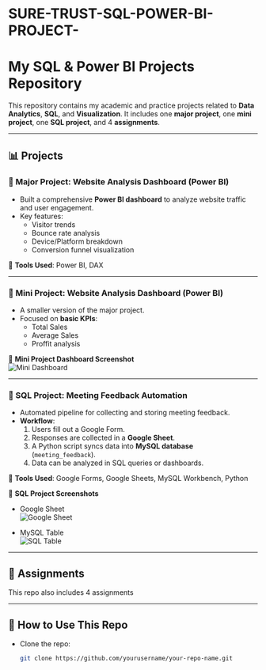 # SURE-TRUST-SQL-POWER-BI-PROJECT-
# My SQL & Power BI Projects Repository

This repository contains my academic and practice projects related to **Data Analytics**, **SQL**, and **Visualization**. It includes one **major project**, one **mini project**, one **SQL project**, and 4 **assignments**.

---

## 📊 Projects

### 🔹 Major Project: Website Analysis Dashboard (Power BI)
- Built a comprehensive **Power BI dashboard** to analyze website traffic and user engagement.  
- Key features:
  - Visitor trends
  - Bounce rate analysis
  - Device/Platform breakdown
  - Conversion funnel visualization

📌 **Tools Used**: Power BI,  DAX

---

### 🔹 Mini Project: Website Analysis Dashboard (Power BI)
- A smaller version of the major project.  
- Focused on **basic KPIs**:
  - Total Sales
  - Average Sales
  - Proffit analysis 

📸 **Mini Project Dashboard Screenshot**  
![Mini Dashboard]([images/mini_dashboard.png](https://github.com/Anjalias2004/SURE-TRUST-SQL-POWER-BI-PROJECT-/blob/main/Miniproject.png))

---

### 🔹 SQL Project: Meeting Feedback Automation
- Automated pipeline for collecting and storing meeting feedback.  
- **Workflow**:
  1. Users fill out a Google Form.  
  2. Responses are collected in a **Google Sheet**.  
  3. A Python script syncs data into **MySQL database** (`meeting_feedback`).  
  4. Data can be analyzed in SQL queries or dashboards.  

📌 **Tools Used**: Google Forms, Google Sheets, MySQL Workbench, Python  

📸 **SQL Project Screenshots**  
- Google Sheet  
![Google Sheet]([images/google_sheet.png](https://github.com/Anjalias2004/SURE-TRUST-SQL-POWER-BI-PROJECT-/blob/main/googlesheet_image.png))  

- MySQL Table  
![SQL Table]([images/sql_table.png](https://github.com/Anjalias2004/SURE-TRUST-SQL-POWER-BI-PROJECT-/blob/main/mysql_data_form_googlesheet.png))

---

## 📝 Assignments
This repo also includes 4 assignments 

---

## 🚀 How to Use This Repo
- Clone the repo:  
  ```bash
  git clone https://github.com/yourusername/your-repo-name.git

